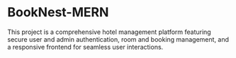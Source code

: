 # BookNest-MERN
This project is a comprehensive hotel management platform featuring secure user and admin authentication, room and booking management, and a responsive frontend for seamless user interactions.
